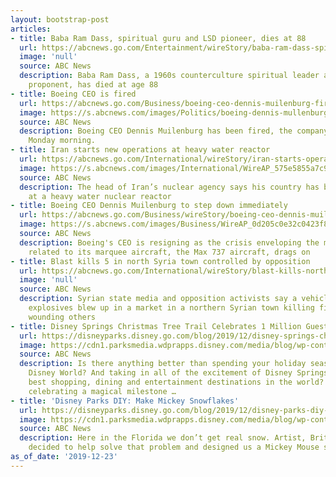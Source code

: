 ```yaml
---
layout: bootstrap-post
articles:
- title: Baba Ram Dass, spiritual guru and LSD pioneer, dies at 88
  url: https://abcnews.go.com/Entertainment/wireStory/baba-ram-dass-spiritual-guru-lsd-pioneer-dies-67895468
  image: 'null'
  source: ABC News
  description: Baba Ram Dass, a 1960s counterculture spiritual leader and early LSD
    proponent, has died at age 88
- title: Boeing CEO is fired
  url: https://abcnews.go.com/Business/boeing-ceo-dennis-muilenburg-fired/story?id=67895218
  image: https://s.abcnews.com/images/Politics/boeing-dennis-mullenburg-testimony-day-2-01-gty-jc-191030_hpMain_16x9_992.jpg
  source: ABC News
  description: Boeing CEO Dennis Muilenburg has been fired, the company announced
    Monday morning.
- title: Iran starts new operations at heavy water reactor
  url: https://abcnews.go.com/International/wireStory/iran-starts-operations-heavy-water-reactor-67895359
  image: https://s.abcnews.com/images/International/WireAP_575e5855a7c94948b5001c9ed53cea7f_16x9_992.jpg
  source: ABC News
  description: The head of Iran’s nuclear agency says his country has begun new operations
    at a heavy water nuclear reactor
- title: Boeing CEO Dennis Muilenburg to step down immediately
  url: https://abcnews.go.com/Business/wireStory/boeing-ceo-dennis-muilenburg-step-immediately-67895216
  image: https://s.abcnews.com/images/Business/WireAP_0d205c0e32c0423f8280c3e98f2953d0_16x9_992.jpg
  source: ABC News
  description: Boeing's CEO is resigning as the crisis enveloping the manufacturer
    related to its marquee aircraft, the Max 737 aircraft, drags on
- title: Blast kills 5 in north Syria town controlled by opposition
  url: https://abcnews.go.com/International/wireStory/blast-kills-north-syria-town-controlled-opposition-67895084
  image: 'null'
  source: ABC News
  description: Syrian state media and opposition activists say a vehicle rigged with
    explosives blew up in a market in a northern Syrian town killing five people and
    wounding others
- title: Disney Springs Christmas Tree Trail Celebrates 1 Million Guests
  url: https://disneyparks.disney.go.com/blog/2019/12/disney-springs-christmas-tree-trail-celebrates-1-million-guests/
  image: https://cdn1.parksmedia.wdprapps.disney.com/media/blog/wp-content/uploads/2019/12/kwgjrtfy2gh3v213.jpg
  source: ABC News
  description: Is there anything better than spending your holiday season at Walt
    Disney World? And taking in all of the excitement of Disney Springs, one of the
    best shopping, dining and entertainment destinations in the world? Today, we’re
    celebrating a magical milestone …
- title: 'Disney Parks DIY: Make Mickey Snowflakes'
  url: https://disneyparks.disney.go.com/blog/2019/12/disney-parks-diy-make-mickey-snowflakes/
  image: https://cdn1.parksmedia.wdprapps.disney.com/media/blog/wp-content/uploads/2019/12/ksfhq03e.jpg
  source: ABC News
  description: Here in the Florida we don’t get real snow. Artist, Brittany Ungvarsky,
    decided to help solve that problem and designed us a Mickey Mouse snowflake.
as_of_date: '2019-12-23'
---
```


